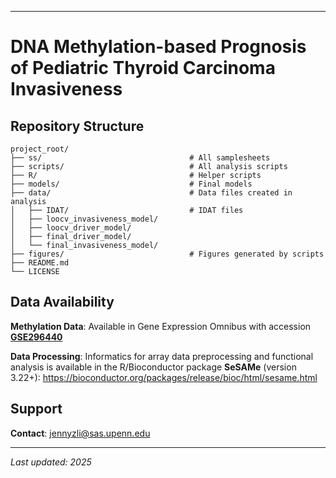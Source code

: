 ------------------------------------------------------------------------

# DNA Methylation-based Prognosis of Pediatric Thyroid Carcinoma Invasiveness

## Repository Structure

``` plaintext
project_root/
├── ss/                                 # All samplesheets 
├── scripts/                            # All analysis scripts
├── R/                                  # Helper scripts
├── models/                             # Final models
├── data/                               # Data files created in analysis
│   ├── IDAT/                           # IDAT files
│   ├── loocv_invasiveness_model/       
│   ├── loocv_driver_model/ 
│   ├── final_driver_model/ 
│   └── final_invasiveness_model/      
├── figures/                            # Figures generated by scripts
├── README.md                           
└── LICENSE                 
```

## Data Availability

**Methylation Data**: Available in Gene Expression Omnibus with accession [**GSE296440**](https://www.ncbi.nlm.nih.gov/geo/query/acc.cgi?acc=GSE296440)

**Data Processing**: Informatics for array data preprocessing and functional analysis is available in the R/Bioconductor package **SeSAMe** (version 3.22+): <https://bioconductor.org/packages/release/bioc/html/sesame.html>

## Support

**Contact**: [jennyzli\@sas.upenn.edu](mailto:jennyzli@sas.upenn.edu)

------------------------------------------------------------------------

*Last updated: 2025*
